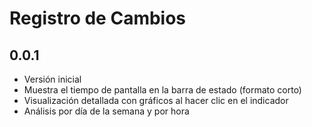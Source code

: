 # Registro de Cambios

## 0.0.1
- Versión inicial
- Muestra el tiempo de pantalla en la barra de estado (formato corto)
- Visualización detallada con gráficos al hacer clic en el indicador
- Análisis por día de la semana y por hora
